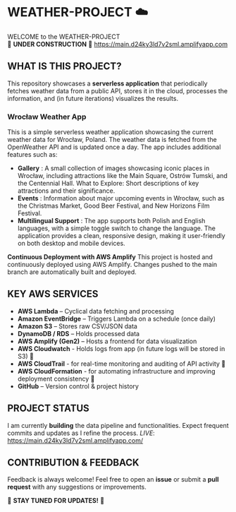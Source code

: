 # WEATHER-PROJECT :cloud:

WELCOME to the WEATHER-PROJECT  
:construction: **UNDER CONSTRUCTION** :construction:
https://main.d24ky3ld7v2sml.amplifyapp.com

## WHAT IS THIS PROJECT?

This repository showcases a **serverless application** that periodically fetches weather data from a public API, stores it in the cloud, processes the information, and (in future iterations) visualizes the results.

### Wrocław Weather App

This is a simple serverless  weather application showcasing the current weather data for Wrocław, Poland. The weather data is fetched from the OpenWeather API and is updated once a day. The app includes additional features such as:

- **Gallery** : A small collection of images showcasing iconic places in Wrocław, including attractions like the Main Square, Ostrów Tumski, and the Centennial Hall.
What to Explore: Short descriptions of key attractions and their significance.
- **Events** : Information about major upcoming events in Wrocław, such as the Christmas Market, Good Beer Festival, and New Horizons Film Festival.
- **Multilingual Support** : The app supports both Polish and English languages, with a simple toggle switch to change the language.
The application provides a clean, responsive design, making it user-friendly on both desktop and mobile devices.

**Continuous Deployment with AWS Amplify**
This project is hosted and continuously deployed using AWS Amplify. Changes pushed to the main branch are automatically built and deployed.

## KEY AWS SERVICES

- **AWS Lambda** – Cyclical data fetching and processing
- **Amazon EventBridge** – Triggers Lambda on a schedule (once daily)
- **Amazon S3** – Stores raw CSV/JSON data
- **DynamoDB / RDS** – Holds processed data
- **AWS Amplify (Gen2)** – Hosts a frontend for data visualization
- **AWS Cloudwatch** - Holds logs from app (in future logs will be stored in S3) :construction:
- **AWS CloudTrail** -  for real-time monitoring and auditing of API activity :construction:
- **AWS CloudFormation** - for automating infrastructure and improving deployment consistency :construction:
- **GitHub** – Version control & project history

## PROJECT STATUS

I am currently **building** the data pipeline and functionalities. Expect frequent commits and updates as I refine the process.
*LIVE*: https://main.d24ky3ld7v2sml.amplifyapp.com/

## CONTRIBUTION & FEEDBACK

Feedback is always welcome! Feel free to open an **issue** or submit a **pull request** with any suggestions or improvements.

:construction: **STAY TUNED FOR UPDATES!** :construction:
